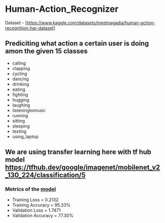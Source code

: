 # Human-Action_Recognizer

Dataset - [https://www.kaggle.com/datasets/meetnagadia/human-action-recognition-har-dataset]

## Prediciting what action a certain user is doing amon the given 15 classes 

  * calling 
  * clapping 
  * cycling 
  * dancing 
  * drinking 
  * eating 
  * fighting 
  * hugging 
  * laughing 
  * listeningtomusic 
  * running 
  * sitting 
  * sleeping 
  * texting 
  * using_laptop

## We are using transfer learning here with tf hub model https://tfhub.dev/google/imagenet/mobilenet_v2_130_224/classification/5 

   ### Metrics of the [model](https://drive.google.com/file/d/11KeF9ac0v386CAQ0R_iL8kMbYBRAF8h9/view?usp=sharing)
   
   * Training Loss = 0.2132 
   * Training Accuracy = 95.33%  
   * Validation Loss = 1.7471 
   * Validation Accuracy = 77.30%
  


